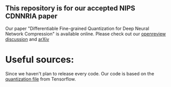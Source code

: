 ## This repository is for our accepted NIPS CDNNRIA paper
Our paper "Differentiable Fine-grained Quantization for Deep Neural Network Compression" is available online.
Please check out our [openreview discussion](https://openreview.net/forum?id=ryMdSQZtsX) and [arXiv](https://arxiv.org/abs/1810.10351)

# Useful sources:
Since we haven't plan to release every code. Our code is based on the [quantization file](https://github.com/tensorflow/tensorflow/tree/master/tensorflow/contrib/quantize) from Tensorflow.
